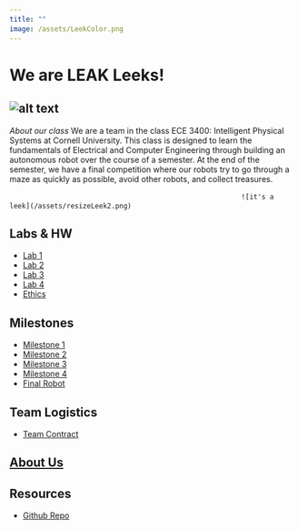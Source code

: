 ```yaml
---
title: ""
image: /assets/LeekColor.png
---
```


# We are LEAK Leeks!
![alt text](/leak_team_photo.png)
-----
*About our class*
We are a team in the class ECE 3400: Intelligent Physical Systems at Cornell University. This class is designed to learn the fundamentals of Electrical and Computer Engineering through building an autonomous robot over the course of a semester. At the end of the semester, we have a final competition where our robots try to go through a maze as quickly as possible, avoid other robots, and collect treasures.

                                                             ![it's a leek](/assets/resizeLeek2.png)

## Labs & HW
- [ Lab 1 ](/labs/lab1)
- [ Lab 2 ](/labs/lab2)
- [ Lab 3 ](/labs/lab3)
- [ Lab 4 ](/labs/lab4)
- [ Ethics ](/hw/ethics)

## Milestones
- [ Milestone 1 ](/milestones/milestone1)
- [ Milestone 2 ](/milestones/milestone2)
- [ Milestone 3 ](/milestones/milestone3)
- [ Milestone 4 ](/milestones/milestone4)
- [ Final Robot ](/milestones/final)

## Team Logistics
- [ Team Contract ](https://docs.google.com/document/d/1Y-GYF5YOMuBmr2MSC1m23GcGJKfIQShC1cP6epcuzao/view)

## [ About Us ](/aboutus)


## Resources
- [ Github Repo ](https://github.com/liampatterson/FA18-ECE3400)
